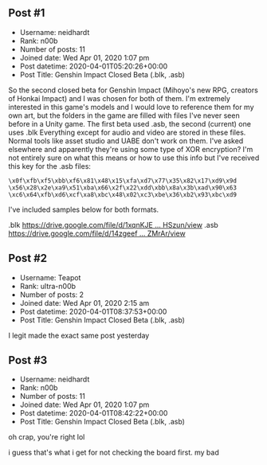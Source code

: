 ## Post #1
- Username: neidhardt
- Rank: n00b
- Number of posts: 11
- Joined date: Wed Apr 01, 2020 1:07 pm
- Post datetime: 2020-04-01T05:20:26+00:00
- Post Title: Genshin Impact Closed Beta (.blk, .asb)

So the second closed beta for Genshin Impact (Mihoyo's new RPG, creators of Honkai Impact) and I was chosen for both of them.
I'm extremely interested in this game's models and I would love to reference them for my own art, but the folders in the game are filled with files I've never seen before in a Unity game.
The first beta used .asb, the second (current) one uses .blk
Everything except for audio and video are stored in these files.
Normal tools like asset studio and UABE don't work on them.
I've asked elsewhere and apparently they're using some type of XOR encryption? I'm not entirely sure on what this means or how to use this info but I've received this key for the .asb files:

```
\x0f\xfb\xf5\xbb\xf6\x81\x48\x15\xfa\xd7\x77\x35\x82\x17\xd9\x9d
\x56\x28\x2e\xa9\x51\xba\x66\x2f\x22\xdd\xbb\x8a\x3b\xad\x90\x63
\xc6\x64\xfb\xd6\xcf\xa8\xbc\x48\x02\xc3\xbe\x36\xb2\x93\xbc\xd9
```


I've included samples below for both formats.

.blk
[https://drive.google.com/file/d/1xqnKJE ... HSzun/view](https://drive.google.com/file/d/1xqnKJEhJ4O5vVKMLXCAnLgvIT-lHSzun/view)
.asb
[https://drive.google.com/file/d/14zgeef ... ZMrAr/view](https://drive.google.com/file/d/14zgeefnqCjj7k4Z0q-QZc2q8sBfZMrAr/view)
## Post #2
- Username: Teapot
- Rank: ultra-n00b
- Number of posts: 2
- Joined date: Wed Apr 01, 2020 2:15 am
- Post datetime: 2020-04-01T08:37:53+00:00
- Post Title: Genshin Impact Closed Beta (.blk, .asb)

I legit made the exact same post yesterday
## Post #3
- Username: neidhardt
- Rank: n00b
- Number of posts: 11
- Joined date: Wed Apr 01, 2020 1:07 pm
- Post datetime: 2020-04-01T08:42:22+00:00
- Post Title: Genshin Impact Closed Beta (.blk, .asb)

oh crap, you're right lol

i guess that's what i get for not checking the board first. my bad
